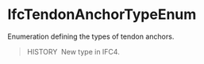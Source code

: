 IfcTendonAnchorTypeEnum
=======================

Enumeration defining the types of tendon anchors.

> HISTORY&nbsp; New type in IFC4.
